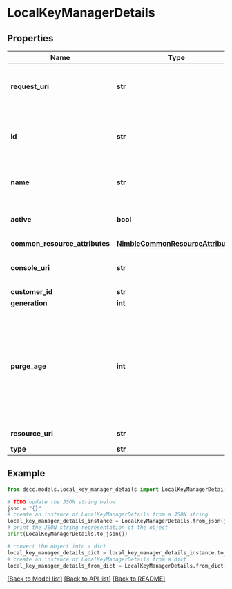 # LocalKeyManagerDetails


## Properties

Name | Type | Description | Notes
------------ | ------------- | ------------- | -------------
**request_uri** | **str** | requestUri for detailed local key manager objects | [optional] 
**id** | **str** | Identifier for the local key manager. A 42 digit hexadecimal number. | [optional] 
**name** | **str** | Name of local key manager. | [optional] [default to 'default']
**active** | **bool** | Indicates if the local key manager is active or not | [optional] 
**common_resource_attributes** | [**NimbleCommonResourceAttributes**](NimbleCommonResourceAttributes.md) |  | [optional] 
**console_uri** | **str** | consoleUri for detailed storage object | [optional] 
**customer_id** | **str** | customerId | [optional] 
**generation** | **int** | generation | [optional] 
**purge_age** | **int** | Default minimum age (in hours) of inactive encryption keys to be purged. &#39;0&#39; indicates to purge keys immediately. Signed 64-bit integer. | [optional] 
**resource_uri** | **str** | Link to the object URI | [optional] 
**type** | **str** | type | [optional] 

## Example

```python
from dscc.models.local_key_manager_details import LocalKeyManagerDetails

# TODO update the JSON string below
json = "{}"
# create an instance of LocalKeyManagerDetails from a JSON string
local_key_manager_details_instance = LocalKeyManagerDetails.from_json(json)
# print the JSON string representation of the object
print(LocalKeyManagerDetails.to_json())

# convert the object into a dict
local_key_manager_details_dict = local_key_manager_details_instance.to_dict()
# create an instance of LocalKeyManagerDetails from a dict
local_key_manager_details_from_dict = LocalKeyManagerDetails.from_dict(local_key_manager_details_dict)
```
[[Back to Model list]](../README.md#documentation-for-models) [[Back to API list]](../README.md#documentation-for-api-endpoints) [[Back to README]](../README.md)


